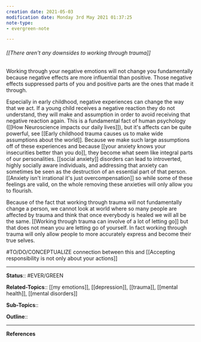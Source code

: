 ```yaml
---
creation date: 2021-05-03
modification date: Monday 3rd May 2021 01:37:25
note-type: 
- evergreen-note

---
```


###### [[There aren't any downsides to working through trauma]]

Working through your negative emotions will not change you fundamentally because negative effects are more influential than positive. Those negative effects suppressed parts of you and positive parts are the ones that made it through. 

Especially in early childhood, negative experiences can change the way that we act. If a young child receives a negative reaction they do not understand, they will make and assumption in order to avoid receiving that negative reaction again. This is a fundamental fact of human psychology ([[How Neuroscience impacts our daily lives]]), but it's affects can be quite powerful, see [[Early childhood trauma causes us to make wide assumptions about the world]]. Because we make such large assumptions off of these experiences and because [[your anxiety knows your insecurities better than you do]], they become what seem like integral parts of our personalities. [[social anxiety]] disorders can lead to introverted, highly socially aware individuals, and addressing that anxiety can sometimes be seen as the destruction of an essential part of that person. [[Anxiety isn't irrational it's just overcompensation]] so while some of these feelings are valid, on the whole removing these anxieties will only allow you to flourish. 

Because of the fact that working through trauma will not fundamentally change a person, we cannot look at world where so many people are affected by trauma and think that once everybody is healed we will all be the same. [[Working through trauma can involve of a lot of letting go]] but that does not mean you are letting go of yourself. In fact working through trauma will only allow people to more accurately express and become their true selves. 

#TO/DO/CONCEPTUALIZE connection between this and [[Accepting responsibility is not only about your actions]]

---

**Status**:: #EVER/GREEN   

**Related-Topics**:: [[my emotions]], [[depression]], [[trauma]], [[mental health]], [[mental disorders]]
	
**Sub-Topics**::
	
**Outline**::

--- 
**References**